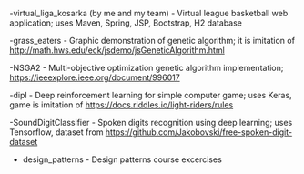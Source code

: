 -virtual_liga_kosarka (by me and my team) - Virtual league basketball web application; uses Maven, Spring, JSP, Bootstrap, H2 database

-grass_eaters - Graphic demonstration of genetic algorithm; it is imitation of http://math.hws.edu/eck/jsdemo/jsGeneticAlgorithm.html

-NSGA2 - Multi-objective optimization genetic algorithm implementation; https://ieeexplore.ieee.org/document/996017

-dipl - Deep reinforcement learning for simple computer game; uses Keras, game is imitation of https://docs.riddles.io/light-riders/rules

-SoundDigitClassifier - Spoken digits recognition using deep learning; uses Tensorflow, dataset from https://github.com/Jakobovski/free-spoken-digit-dataset

- design_patterns - Design patterns course excercises





	



